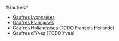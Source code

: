 #Gaufres#

- [Gaufres Lyonnaises](./gaufres_lyonnaises.md)
- [Gaufres Françaises](./gaufres_francaises.md)
- Gaufres Hollandaises (TODO François Hollande)
- Gaufres d'Yves (TODO Yves)
